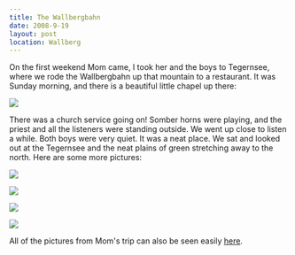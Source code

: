 ```yaml
---
title: The Wallbergbahn
date: 2008-9-19
layout: post
location: Wallberg
---
```


On the first weekend Mom came, I took her and the boys to Tegernsee, where
we rode the Wallbergbahn up that mountain to a restaurant. It was Sunday
morning, and there is a beautiful little chapel up there:
  
  
[![](http://farm4.static.flickr.com/3092/2855322019_08d53b27e3_m.jpg)](http://www.flickr.com/photos/ripsawridge/2855322019/)
  
  
There was a church service going on! Somber horns were playing, and the
priest and all the listeners were standing outside. We went up close to
listen a while. Both boys were very quiet. It was a neat place. We sat
and looked out at the Tegernsee and the neat plains of green stretching
away to the north. Here are some more pictures:
  
  
[![](http://farm4.static.flickr.com/3203/2855322639_59de30384a_m.jpg)](http://www.flickr.com/photos/ripsawridge/2855322639/)
  
  
[![](http://farm4.static.flickr.com/3119/2855323115_6494717040_m.jpg)](http://www.flickr.com/photos/ripsawridge/2855323115/)
  
[![](http://farm4.static.flickr.com/3194/2855323553_7b3d15493a_m.jpg)](http://www.flickr.com/photos/ripsawridge/2855323553/)
  
[![](http://farm4.static.flickr.com/3001/2856158574_50bbaf713a_m.jpg)](http://www.flickr.com/photos/ripsawridge/2856158574/)
  
  
All of the pictures from Mom's trip can also be seen easily [here](http://www.flickr.com/photos/ripsawridge/sets/72157607284549121/).
